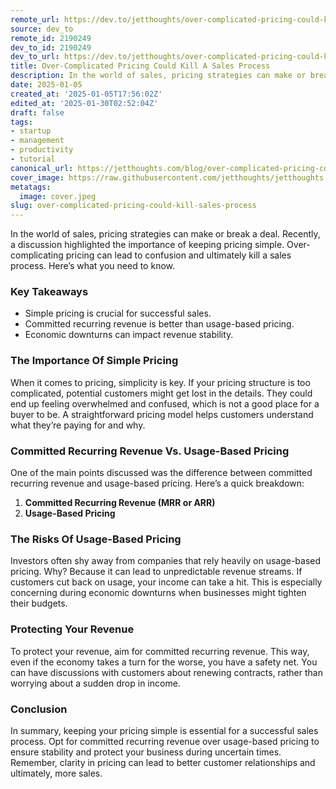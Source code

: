 ```yaml
---
remote_url: https://dev.to/jetthoughts/over-complicated-pricing-could-kill-a-sales-process-3afg
source: dev_to
remote_id: 2190249
dev_to_id: 2190249
dev_to_url: https://dev.to/jetthoughts/over-complicated-pricing-could-kill-a-sales-process-3afg
title: Over-Complicated Pricing Could Kill A Sales Process
description: In the world of sales, pricing strategies can make or break a deal. Recently, a discussion...
date: 2025-01-05
created_at: '2025-01-05T17:56:02Z'
edited_at: '2025-01-30T02:52:04Z'
draft: false
tags:
- startup
- management
- productivity
- tutorial
canonical_url: https://jetthoughts.com/blog/over-complicated-pricing-could-kill-sales-process/
cover_image: https://raw.githubusercontent.com/jetthoughts/jetthoughts.github.io/master/content/blog/over-complicated-pricing-could-kill-sales-process/cover.jpeg
metatags:
  image: cover.jpeg
slug: over-complicated-pricing-could-kill-sales-process
---
```

In the world of sales, pricing strategies can make or break a deal. Recently, a discussion highlighted the importance of keeping pricing simple. Over-complicating pricing can lead to confusion and ultimately kill a sales process. Here’s what you need to know.

### Key Takeaways

*   Simple pricing is crucial for successful sales.
*   Committed recurring revenue is better than usage-based pricing.
*   Economic downturns can impact revenue stability.

### The Importance Of Simple Pricing

When it comes to pricing, simplicity is key. If your pricing structure is too complicated, potential customers might get lost in the details. They could end up feeling overwhelmed and confused, which is not a good place for a buyer to be. A straightforward pricing model helps customers understand what they’re paying for and why.

### Committed Recurring Revenue Vs. Usage-Based Pricing

One of the main points discussed was the difference between committed recurring revenue and usage-based pricing. Here’s a quick breakdown:

1.  **Committed Recurring Revenue (MRR or ARR)**
2.  **Usage-Based Pricing**

### The Risks Of Usage-Based Pricing

Investors often shy away from companies that rely heavily on usage-based pricing. Why? Because it can lead to unpredictable revenue streams. If customers cut back on usage, your income can take a hit. This is especially concerning during economic downturns when businesses might tighten their budgets.

### Protecting Your Revenue

To protect your revenue, aim for committed recurring revenue. This way, even if the economy takes a turn for the worse, you have a safety net. You can have discussions with customers about renewing contracts, rather than worrying about a sudden drop in income.

### Conclusion

In summary, keeping your pricing simple is essential for a successful sales process. Opt for committed recurring revenue over usage-based pricing to ensure stability and protect your business during uncertain times. Remember, clarity in pricing can lead to better customer relationships and ultimately, more sales.
